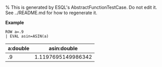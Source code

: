 % This is generated by ESQL's AbstractFunctionTestCase. Do not edit it. See ../README.md for how to regenerate it.

**Example**

```esql
ROW a=.9
| EVAL asin=ASIN(a)
```

| a:double | asin:double |
| --- | --- |
| .9 | 1.1197695149986342 |


